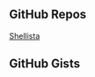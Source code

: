 GitHub Repos
------------
[Shellista][1]

GitHub Gists
------------

[1]: https://github.com/transistor1/shellista
